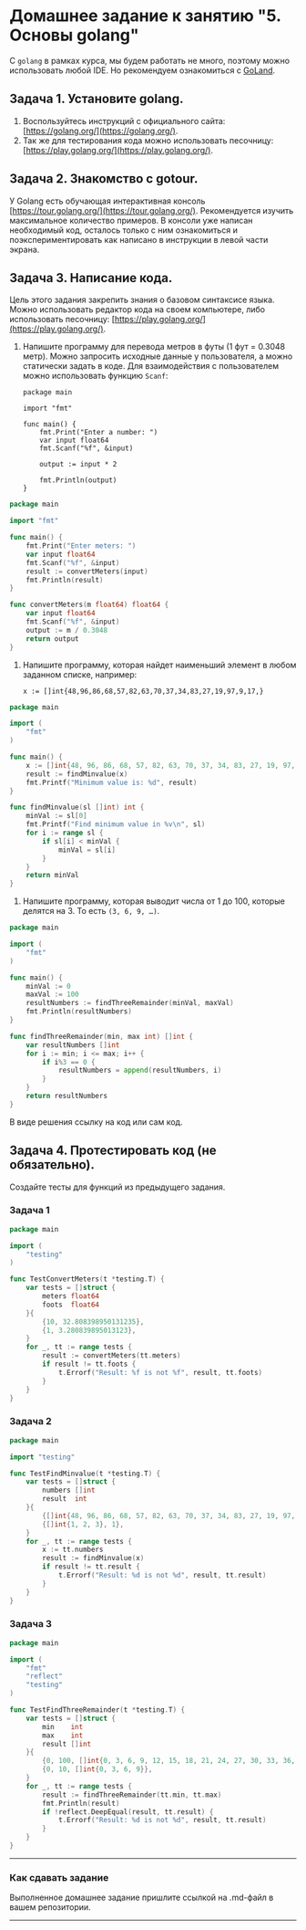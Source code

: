 # Домашнее задание к занятию "5. Основы golang"

С `golang` в рамках курса, мы будем работать не много, поэтому можно использовать любой IDE.
Но рекомендуем ознакомиться с [GoLand](https://www.jetbrains.com/ru-ru/go/).

## Задача 1. Установите golang.
1. Воспользуйтесь инструкций с официального сайта: [https://golang.org/](https://golang.org/).
2. Так же для тестирования кода можно использовать песочницу: [https://play.golang.org/](https://play.golang.org/).

## Задача 2. Знакомство с gotour.
У Golang есть обучающая интерактивная консоль [https://tour.golang.org/](https://tour.golang.org/).
Рекомендуется изучить максимальное количество примеров. В консоли уже написан необходимый код,
осталось только с ним ознакомиться и поэкспериментировать как написано в инструкции в левой части экрана.

## Задача 3. Написание кода.
Цель этого задания закрепить знания о базовом синтаксисе языка. Можно использовать редактор кода
на своем компьютере, либо использовать песочницу: [https://play.golang.org/](https://play.golang.org/).

1. Напишите программу для перевода метров в футы (1 фут = 0.3048 метр). Можно запросить исходные данные
у пользователя, а можно статически задать в коде.
    Для взаимодействия с пользователем можно использовать функцию `Scanf`:
    ```
    package main

    import "fmt"

    func main() {
        fmt.Print("Enter a number: ")
        var input float64
        fmt.Scanf("%f", &input)

        output := input * 2

        fmt.Println(output)
    }
    ```


```go
package main

import "fmt"

func main() {
	fmt.Print("Enter meters: ")
	var input float64
	fmt.Scanf("%f", &input)
	result := convertMeters(input)
	fmt.Println(result)
}

func convertMeters(m float64) float64 {
	var input float64
	fmt.Scanf("%f", &input)
	output := m / 0.3048
	return output
}
```


1. Напишите программу, которая найдет наименьший элемент в любом заданном списке, например:
    ```
    x := []int{48,96,86,68,57,82,63,70,37,34,83,27,19,97,9,17,}
    ```


```go
package main

import (
	"fmt"
)

func main() {
	x := []int{48, 96, 86, 68, 57, 82, 63, 70, 37, 34, 83, 27, 19, 97, 9, 17, 10}
	result := findMinvalue(x)
	fmt.Printf("Minimum value is: %d", result)
}

func findMinvalue(sl []int) int {
	minVal := sl[0]
	fmt.Printf("Find minimum value in %v\n", sl)
	for i := range sl {
		if sl[i] < minVal {
			minVal = sl[i]
		}
	}
	return minVal
}
```



1. Напишите программу, которая выводит числа от 1 до 100, которые делятся на 3. То есть `(3, 6, 9, …)`.



```go
package main

import (
	"fmt"
)

func main() {
	minVal := 0
	maxVal := 100
	resultNumbers := findThreeRemainder(minVal, maxVal)
	fmt.Println(resultNumbers)
}

func findThreeRemainder(min, max int) []int {
	var resultNumbers []int
	for i := min; i <= max; i++ {
		if i%3 == 0 {
			resultNumbers = append(resultNumbers, i)
		}
	}
	return resultNumbers
}
```


В виде решения ссылку на код или сам код.

## Задача 4. Протестировать код (не обязательно).

Создайте тесты для функций из предыдущего задания.


### Задача 1

```go
package main

import (
	"testing"
)

func TestConvertMeters(t *testing.T) {
	var tests = []struct {
		meters float64
		foots  float64
	}{
		{10, 32.808398950131235},
		{1, 3.280839895013123},
	}
	for _, tt := range tests {
		result := convertMeters(tt.meters)
		if result != tt.foots {
			t.Errorf("Result: %f is not %f", result, tt.foots)
		}
	}
}
```

### Задача 2


```go
package main

import "testing"

func TestFindMinvalue(t *testing.T) {
	var tests = []struct {
		numbers []int
		result  int
	}{
		{[]int{48, 96, 86, 68, 57, 82, 63, 70, 37, 34, 83, 27, 19, 97, 9, 17, 10}, 9},
		{[]int{1, 2, 3}, 1},
	}
	for _, tt := range tests {
		x := tt.numbers
		result := findMinvalue(x)
		if result != tt.result {
			t.Errorf("Result: %d is not %d", result, tt.result)
		}
	}
}
```


### Задача 3


```go
package main

import (
	"fmt"
	"reflect"
	"testing"
)

func TestFindThreeRemainder(t *testing.T) {
	var tests = []struct {
		min    int
		max    int
		result []int
	}{
		{0, 100, []int{0, 3, 6, 9, 12, 15, 18, 21, 24, 27, 30, 33, 36, 39, 42, 45, 48, 51, 54, 57, 60, 63, 66, 69, 72, 75, 78, 81, 84, 87, 90, 93, 96, 99}},
		{0, 10, []int{0, 3, 6, 9}},
	}
	for _, tt := range tests {
		result := findThreeRemainder(tt.min, tt.max)
		fmt.Println(result)
		if !reflect.DeepEqual(result, tt.result) {
			t.Errorf("Result: %d is not %d", result, tt.result)
		}
	}
}
```

---

### Как cдавать задание

Выполненное домашнее задание пришлите ссылкой на .md-файл в вашем репозитории.

---
